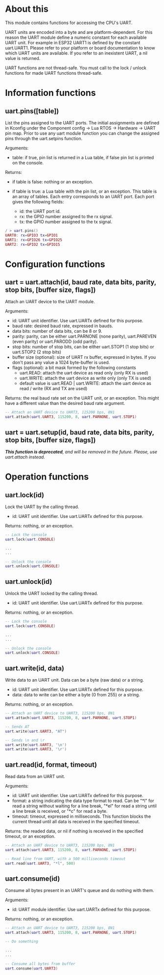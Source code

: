 # About this
 
This module contains functions for accessing the CPU's UART.

UART units are encoded into a byte and are platform-dependent. For this reason the UART module define a numeric constant for each available UART unit. For example in ESP32 UART1 is defined by the constant uart.UART1. Please refer to your platform or board documentation to know which UART units are available. If you refer to an inexistent UART, a nil value is returned.

UART functions are not thread-safe. You must call to the lock / unlock functions for made UART functions thread-safe.

# Information functions

## uart.pins([table])

List the pins assigned to the UART ports. The initial assignments are defined in Kconfig under the Component config -> Lua RTOS -> Hardware -> UART pin map. Prior to use any uart module function you can change the assigned pins through the uart.setpins function.


Arguments:

* table: if true, pin list is returned in a Lua table, if false pin list is printed on the console.

Returns:

* if table is false: nothing or an exception.

* if table is true: a Lua table with the pin list, or an exception. This table is an array of tables. Each entry corresponds to an UART port. Each port gives the following fields:

  * id: the UART port id.
  * rx: the GPIO number assigned to the rx signal.
  * tx: the GPIO number assigned to the tx signal.

```lua
/ > uart.pins()
UART0: rx=GPIO3 tx=GPIO1 
UART1: rx=GPIO26 tx=GPIO25 
UART2: rx=GPIO2 tx=GPIO15 
```

# Configuration functions

## uart = uart.attach(id, baud rate, data bits, parity, stop bits, [buffer size, flags])

Attach an UART device to the UART module.

Arguments:

* id: UART unit identifier. Use uart.UARTx defined for this purpose.
* baud rate: desired baud rate, expressed in bauds.
* data bits: number of data bits, can be 8 or 9. 
* parity: parity, can be either uart.PARNONE (none parity), uart.PAREVEN (even parity) or uart.PARODD (odd parity).
* stop bits: number of stop bits, can be either uart.STOP1 (1 stop bits) or uart.STOP2 (2 stop bits)
* buffer size (optional): size of UART rx buffer, expressed in bytes. If you don't pass any value a 1024 byte-buffer is used.
* flags (optional): a bit mask formed by the following constants
   * uart.READ: attach the uart device as read only (only RX is used)
   * uart.WRITE: attach the uart device as write only (only TX is used)
   * default value is uart.READ | uart.WRITE: attach the uart device as read / write (RX and TX are used)

Returns: the real baud rate set on the UART unit, or an exception. This might have a different value than the desired baud rate argument.


```lua
-- Attach an UART device to UART3, 115200 bps, 8N1
uart.attach(uart.UART3, 115200, 8, uart.PARNONE, uart.STOP1)
```

## uart = uart.setup(id, baud rate, data bits, parity, stop bits, [buffer size, flags])

_**This function is deprecated**, and will be removed in the future. Please, use uart.attach instead._

# Operation functions

## uart.lock(id)

Lock the UART by the calling thread.

* id: UART unit identifier. Use uart.UARTx defined for this purpose.

Returns: nothing, or an exception.

```lua
-- Lock the console
uart.lock(uart.CONSOLE)

...
...

-- Unlock the console
uart.unlock(uart.CONSOLE)
```

## uart.unlock(id)

Unlock the UART locked by the calling thread.

* id: UART unit identifier. Use uart.UARTx defined for this purpose.

Returns: nothing, or an exception.

```lua
-- Lock the console
uart.lock(uart.CONSOLE)

...
...

-- Unlock the console
uart.unlock(uart.CONSOLE)

```

## uart.write(id, data)

Write data to an UART unit. Data can be a byte (raw data) or a string.

* id: UART unit identifier. Use uart.UARTx defined for this purpose.
* data: data to write can be either a byte (0 from 255) or a string.

Returns: nothing, or an exception.

```lua
-- Attach an UART device to UART3, 115200 bps, 8N1
uart.attach(uart.UART3, 115200, 8, uart.PARNONE, uart.STOP1)

-- Sends AT
uart.write(uart.UART3, "AT")

-- Sends \n and \r
uart.write(uart.UART3, '\n')
uart.write(uart.UART3, '\r')
```

## uart.read(id, format, timeout)

Read data from an UART unit.

Arguments:

* id: UART unit identifier. Use uart.UARTx defined for this purpose.
* format: a string indicating the data type format to read. Can be "*l" for read a string without waiting for a line break, "*el" for read a string until a line break is received, or "*c" for read a byte.
* timeout: timeout, expressed in milliseconds. This function blocks the current thread until all data is received in the specified timeout.

Returns: the readed data, or nil if nothing is received in the specified timeout, or an exception.

```lua
-- Attach an UART device to UART3, 115200 bps, 8N1
uart.attach(uart.UART3, 115200, 8, uart.PARNONE, uart.STOP1)

-- Read line from UART, with a 500 milliseconds timeout
uart.read(uart.UART3, "*l", 500)
```

## uart.consume(id)

Consume all bytes present in an UART's queue and do nothing with them.

Arguments:

* id: UART module identifier. Use uart.UARTx defined for this purpose.

Returns: nothing, or an exception.

```lua
-- Attach an UART device to UART3, 115200 bps, 8N1
uart.attach(uart.UART3, 115200, 8, uart.PARNONE, uart.STOP1)

-- Do something

...
...

-- Consume all bytes from buffer
uart.consume(uart.UART3)
```